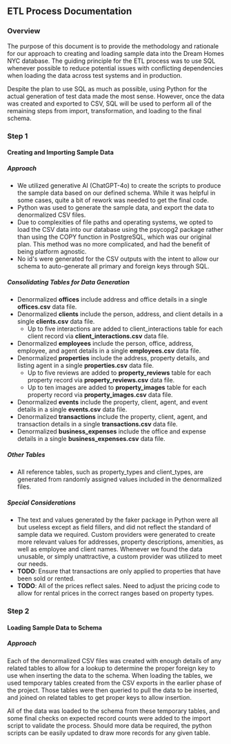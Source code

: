 ## ETL Process Documentation

### Overview
The purpose of this document is to provide the methodology and rationale for our approach to creating and loading sample data into the Dream Homes NYC database. The guiding principle for the ETL process was to use SQL whenever possible to reduce potential issues with conflicting dependencies when loading the data across test systems and in production.

Despite the plan to use SQL as much as possible, using Python for the actual generation of test data made the most sense. However, once the data was created and exported to CSV, SQL will be used to perform all of the remaining steps from import, transformation, and loading to the final schema.

### Step 1
#### Creating and Importing Sample Data

##### Approach
- We utilized generative AI (ChatGPT-4o) to create the scripts to produce the sample data based on our defined schema. While it was helpful in some cases, quite a bit of rework was needed to get the final code.
- Python was used to generate the sample data, and export the data to denormalized CSV files.
- Due to complexities of file paths and operating systems, we opted to load the CSV data into our database using the psycopg2 package rather than using the COPY function in PostgreSQL, which was our original plan. This method was no more complicated, and had the benefit of being platform agnostic.
- No id's were generated for the CSV outputs with the intent to allow our schema to auto-generate all primary and foreign keys through SQL.

##### Consolidating Tables for Data Generation
- Denormalized **offices** include address and office details in a single **offices.csv** data file.
- Denormalized **clients** include the person, address, and client details in a single **clients.csv** data file.
  - Up to five interactions are added to client_interactions table for each client record via **client_interactions.csv** data file.
- Denormalized **employees** include the person, office, address, employee, and agent details in a single **employees.csv** data file.
- Denormalized **properties** include the address, property details, and listing agent in a single **properties.csv** data file.
  - Up to five reviews are added to **property_reviews** table for each property record via **property_reviews.csv** data file.
  - Up to ten images are added to **property_images** table for each property record via **property_images.csv** data file.
- Denormalized **events** include the property, client, agent, and event details in a single **events.csv** data file.
- Denormalized **transactions** include the property, client, agent, and transaction details in a single **transactions.csv** data file.
- Denormalized **business_expenses** include the office and expense details in a single **business_expenses.csv** data file.

##### Other Tables
- All reference tables, such as property_types and client_types, are generated from randomly assigned values included in the denormalized files.

##### Special Considerations
- The text and values generated by the faker package in Python were all but useless except as field fillers, and did not reflect the standard of sample data we required. Custom providers were generated to create more relevant values for addresses, property descriptions, amenities, as well as employee and client names. Whenever we found the data unusable, or simply unattractive, a custom provider was utilized to meet our needs.
- **TODO**: Ensure that transactions are only applied to properties that have been sold or rented.
- **TODO**: All of the prices reflect sales. Need to adjust the pricing code to allow for rental prices in the correct ranges based on property types.

### Step 2
#### Loading Sample Data to Schema

##### Approach
Each of the denormalized CSV files was created with enough details of any related tables to allow for a lookup to determine the proper foreign key to use when inserting the data to the schema. When loading the tables, we used temporary tables created from the CSV exports in the earlier phase of the project. Those tables were then queried to pull the data to be inserted, and joined on related tables to get proper keys to allow insertion.

All of the data was loaded to the schema from these temporary tables, and some final checks on expected record counts were added to the import script to validate the process. Should more data be required, the python scripts can be easily updated to draw more records for any given table.